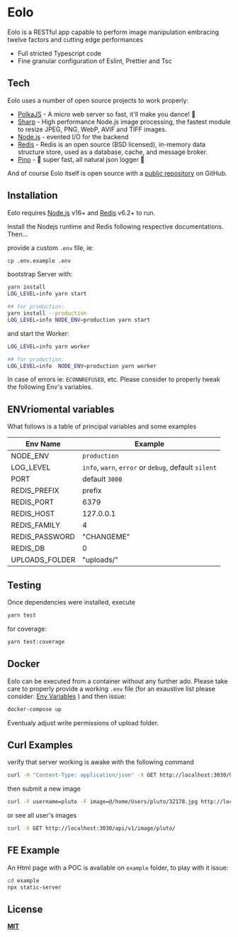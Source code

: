 # Eolo

Eolo is a RESTful app capable to perform image manipulation embracing twelve factors and cutting edge performances

- Full stricted Typescript code
- Fine granular configuration of Eslint, Prettier and Tsc

## Tech

Eolo uses a number of open source projects to work properly:

- [PolkaJS] - A micro web server so fast, it'll make you dance! 👯
- [Sharp] - High performance Node.js image processing, the fastest module to resize JPEG, PNG, WebP, AVIF and TIFF images. 
- [Node.js] - evented I/O for the backend
- [Redis] - Redis is an open source (BSD licensed), in-memory data structure store, used as a database, cache, and message broker.
- [Pino] - 🌲 super fast, all natural json logger 🌲

And of course Eolo itself is open source with a [public repository][eolo] on GitHub.

## Installation

Eolo requires [Node.js](https://nodejs.org/) v16+ and [Redis] v6.2+ to run. 

Install the Nodejs runtime and Redis following respective documentations. Then...

provide a custom `.env` file, ie:
```sh
cp .env.example .env
```

bootstrap Server with:
```sh
yarn install
LOG_LEVEL=info yarn start

## for production: 
yarn install --production
LOG_LEVEL=info NODE_ENV=production yarn start

```

and start the Worker:
```sh
LOG_LEVEL=info yarn worker

## for production: 
LOG_LEVEL=info  NODE_ENV=production yarn worker
```

In case of errors ie: `ECONNREFUSED`, etc. Please consider to properly tweak the following Env's variables.

## ENVriomental variables

What follows is a table of principal variables and some examples

| Env Name | Example |
| ------ | ------ |
| NODE_ENV | `production` |
| LOG_LEVEL | `info`, `warn`, `error` or `debug`, default `silent` |
| PORT | default `3000` |
| REDIS_PREFIX | prefix |
| REDIS_PORT | 6379 |
| REDIS_HOST | 127.0.0.1 |
| REDIS_FAMILY | 4 | 
| REDIS_PASSWORD | "CHANGEME"| 
| REDIS_DB | 0 |
| UPLOADS_FOLDER | "uploads/" |

## Testing

Once dependencies were installed, execute

```sh
yarn test

```

for coverage:

```sh
yarn test:coverage

```

## Docker

Eolo can be executed from a container without any further ado. 
Please take care to properly provide a working `.env` file (for an exaustive list please consider: [Env Variables](https://github.com/nidble/eolo#envriomental-variables) ) and then issue:

```sh
docker-compose up
```
Eventualy adjust write permissions of upload folder.

## Curl Examples
verify that server working is awake with the following command
```sh
curl -H "Content-Type: application/json" -X GET http://localhost:3030/healthz
```

then submit a new image
```sh
curl -F username=pluto -F image=@/home/Users/pluto/32178.jpg http://localhost:3030/api/v1/image
```

or see all user's images
```sh
curl -X GET http://localhost:3030/api/v1/image/pluto/
```

## FE Example
An Html page with a POC is available on `example` folder, to play with it issue:
```sh
cd example
npx static-server
```

## License

[**MIT**](https://github.com/nidble/eolo/blob/master/LICENSE)

[//]: # (These are reference links used in the body of this note and get stripped out when the markdown processor does its job. There is no need to format nicely because it shouldn't be seen. Thanks SO - http://stackoverflow.com/questions/4823468/store-comments-in-markdown-syntax)

   [eolo]: <https://github.com/nidble/eolo>
   [PolkaJs]: <https://github.com/lukeed/polka>
   [Sharp]: <https://www.npmjs.com/package/sharp>
   [Redis]: <https://redis.io/download>
   [node.js]: <http://nodejs.org>
   [Pino]: <https://github.com/pinojs/pino/issues>

